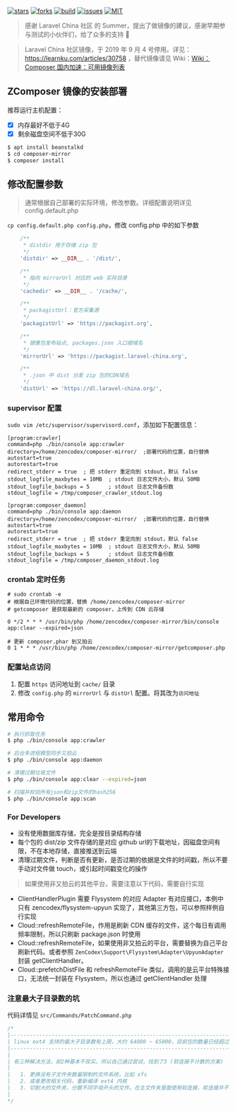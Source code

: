 [![stars](https://img.shields.io/github/stars/zencodex/composer-mirror.svg)](https://github.com/zencodex/composer-mirror)
[![forks](https://img.shields.io/github/forks/zencodex/composer-mirror.svg)](https://github.com/zencodex/composer-mirror)
[![build](https://img.shields.io/badge/build-passing-brightgreen.svg)](https://github.com/zencodex/composer-mirror)
[![issues](https://img.shields.io/github/issues/zencodex/composer-mirror.svg)](https://github.com/zencodex/composer-mirror)
[![MIT](https://img.shields.io/badge/license-MIT-lightgrey.svg)](https://github.com/zencodex/composer-mirror)

> 感谢 Laravel China 社区 的 Summer，提出了做镜像的建议，感谢早期参与测试的小伙伴们，给了众多的支持 🙏

> Laravel China 社区镜像，于 2019 年 9 月 4 号停用。详见：https://learnku.com/articles/30758 ，替代镜像请见 Wiki：[Wiki：Composer 国内加速：可用镜像列表](https://learnku.com/composer/wikis/30594)

## ZComposer 镜像的安装部署

推荐运行主机配置：

* [x] 内存最好不低于4G
* [x] 剩余磁盘空间不低于30G

```sh
$ apt install beanstalkd
$ cd composer-mirror
$ composer install
```

## 修改配置参数

> 通常根据自己部署的实际环境，修改参数。详细配置说明详见 config.default.php

`cp config.default.php config.php`，修改 config.php 中的如下参数

```php
    /**
     * distdir 用于存储 zip 包
     */
    'distdir' => __DIR__ . '/dist/',

    /**
     * 指向 mirrorUrl 对应的 web 实际目录
     */
    'cachedir' => __DIR__ . '/cache/',

    /**
     * packagistUrl：官方采集源
     */
    'packagistUrl' => 'https://packagist.org',

    /**
     * 镜像包发布站点, packages.json 入口根域名
     */
    'mirrorUrl' => 'https://packagist.laravel-china.org',

    /**
     * .json 中 dist 分发 zip 包的CDN域名
     */
    'distUrl' => 'https://dl.laravel-china.org/',
```

### supervisor 配置

`sudo vim /etc/supervisor/supervisord.conf`，添加如下配置信息：

    [program:crawler]
    command=php ./bin/console app:crawler
    directory=/home/zencodex/composer-mirror/  ;部署代码的位置，自行替换
    autostart=true
    autorestart=true
    redirect_stderr = true  ; 把 stderr 重定向到 stdout，默认 false
    stdout_logfile_maxbytes = 10MB  ; stdout 日志文件大小，默认 50MB
    stdout_logfile_backups = 5      ; stdout 日志文件备份数
    stdout_logfile = /tmp/composer_crawler_stdout.log

    [program:composer_daemon]
    command=php ./bin/console app:daemon
    directory=/home/zencodex/composer-mirror/  ;部署代码的位置，自行替换
    autostart=true
    autorestart=true
    redirect_stderr = true  ; 把 stderr 重定向到 stdout，默认 false
    stdout_logfile_maxbytes = 10MB  ; stdout 日志文件大小，默认 50MB
    stdout_logfile_backups = 5      ; stdout 日志文件备份数
    stdout_logfile = /tmp/composer_daemon_stdout.log

### crontab 定时任务

```
# sudo crontab -e
# 根据自己环境代码的位置，替换 /home/zencodex/composer-mirror 
# getcomposer 是获取最新的 composer，上传到 CDN 云存储

0 */2 * * * /usr/bin/php /home/zencodex/composer-mirror/bin/console app:clear --expired=json

# 更新 composer.phar 到又拍云
0 1 * * * /usr/bin/php /home/zencodex/composer-mirror/getcomposer.php
```


### 配置站点访问

1. 配置 `https` 访问地址到 `cache/` 目录
2. 修改 `config.php` 的 `mirrorUrl` 与 `distUrl` 配置。将其改为`访问地址`

## 常用命令

```sh
# 执行抓取任务
$ php ./bin/console app:crawler

# 后台多进程模型同步又拍云
$ php ./bin/console app:daemon

# 清理过期垃圾文件
$ php ./bin/console app:clear --expired=json

# 扫描并校验所有json和zip文件的hash256
$ php ./bin/console app:scan
```

### For Developers

* 没有使用数据库存储，完全是按目录结构存储
* 每个包的 dist/zip 文件存储的是对应 github url的下载地址，因磁盘空间有限，不在本地存储，直接推送到云端
* 清理过期文件，判断是否有更新，是否过期的依据是文件的时间戳，所以不要手动对文件做 touch，或引起时间戳变化的操作

> 如果使用非又拍云的其他平台，需要注意以下代码，需要自行实现

* ClientHandlerPlugin 需要 Flysystem 的对应 Adapter 有对应接口，本例中只有 zencodex/flysystem-upyun 实现了，其他第三方包，可以参照样例自行实现
* Cloud::refreshRemoteFile，作用是刷新 CDN 缓存的文件，这个每日有调用频率限制，所以只刷新 package.json 时使用
* Cloud::refreshRemoteFile，如果使用非又拍云的平台，需要替换为自己平台刷新代码。或者参照 `ZenCodex\Support\Flysystem\Adapter\UpyunAdapter` 封装 getClientHandler。
* Cloud::prefetchDistFile 和 refreshRemoteFile 类似，调用的是云平台特殊接口，无法统一封装在 Flysystem，所以也通过 getClientHandler 处理 

### 注意最大子目录数的坑

代码详情见 `src/Commands/PatchCommand.php`

```php
/*
|--------------------------------------------------------------------------
| linux ext4 支持的最大子目录数有上限，大约 64000 ~ 65000，目前包的数量已经超过上限
|--------------------------------------------------------------------------
|
| 有三种解决方法，前2种基本不现实。所以自己通过尝试，找到了3 (软连接不计数的方案)
|
|   1. 更换没有子文件夹数量限制的文件系统，比如 xfs 
|   2. 或者更改相关代码，重新编译 ext4 内核
|   3. 切割大的文件夹，分散不同字母开头的文件。在主文件夹里面使用软连接，软连接并不计数
|
*/
```
